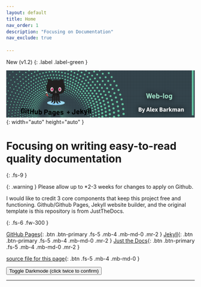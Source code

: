```yaml
---
layout: default
title: Home
nav_order: 1
description: "Focusing on Documentation"
nav_exclude: true

---
```



New (v1.2)
{: .label .label-green }

![new](/assets/new.png){: width="auto" height="auto" }


# Focusing on writing easy-to-read quality documentation 
{: .fs-9 }

{: .warning }
 Please allow up to *2-3 weeks for changes to apply on Github. 



 I would like to credit 3 core components that keep this project free and functioning. Github/Github Pages, Jekyll website builder, and the original template is this repository is from JustTheDocs. 


{: .fs-6 .fw-300 }

[GitHub Pages][GitHub Pages]{: .btn .btn-primary .fs-5 .mb-4 .mb-md-0 .mr-2 }
[Jekyll][Jekyll]{: .btn .btn-primary .fs-5 .mb-4 .mb-md-0 .mr-2 }
[Just the Docs][Just the Docs repo]{: .btn .btn-primary .fs-5 .mb-4 .mb-md-0 .mr-2 }


[source file for this page]{: .btn .fs-5 .mb-4 .mb-md-0 }

<button class="btn js-toggle-dark-mode">Toggle Darkmode (click twice to confirm)</button>

<script>
const toggleDarkMode = document.querySelector('.js-toggle-dark-mode');

jtd.addEvent(toggleDarkMode, 'click', function(){
  if (jtd.getTheme() === 'dark') {
    jtd.setTheme('light');
    toggleDarkMode.textContent = 'View dark color scheme';
  } else {
    jtd.setTheme('dark');
    toggleDarkMode.textContent = 'View light color scheme';
  }
});
</script>

---


[Jekyll]: https://jekyllrb.com
[Jekyll configuration]: https://jekyllrb.com/docs/configuration/
[source file for this page]: https://github.com/just-the-docs/just-the-docs/blob/main/index.md
[Just the Docs Template]: https://just-the-docs.github.io/just-the-docs-template/
[Just the Docs]: https://just-the-docs.com
[Just the Docs repo]: https://github.com/just-the-docs/just-the-docs
[Just the Docs README]: https://github.com/just-the-docs/just-the-docs/blob/main/README.md
[GitHub Pages]: https://pages.github.com/
[Template README]: https://github.com/just-the-docs/just-the-docs-template/blob/main/README.md
[GitHub Pages]: https://pages.github.com/
[use the template]: https://github.com/just-the-docs/just-the-docs-template/generate


